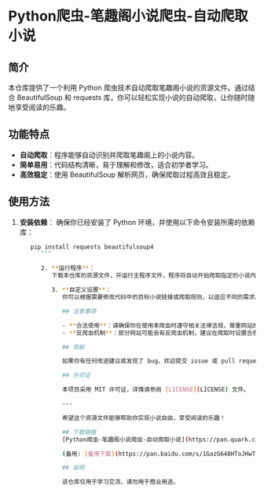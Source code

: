 # Python爬虫-笔趣阁小说爬虫-自动爬取小说

## 简介

本仓库提供了一个利用 Python 爬虫技术自动爬取笔趣阁小说的资源文件。通过结合 BeautifulSoup 和 requests 库，你可以轻松实现小说的自动爬取，让你随时随地享受阅读的乐趣。

## 功能特点

- **自动爬取**：程序能够自动识别并爬取笔趣阁上的小说内容。
- **简单易用**：代码结构清晰，易于理解和修改，适合初学者学习。
- **高效稳定**：使用 BeautifulSoup 解析网页，确保爬取过程高效且稳定。

## 使用方法

1. **安装依赖**：
   确保你已经安装了 Python 环境，并使用以下命令安装所需的依赖库：
      ```bash
         pip install requests beautifulsoup4
            ```

            2. **运行程序**：
               下载本仓库的资源文件，并运行主程序文件，程序将自动开始爬取指定的小说内容。

               3. **自定义设置**：
                  你可以根据需要修改代码中的目标小说链接或爬取规则，以适应不同的需求。

                  ## 注意事项

                  - **合法使用**：请确保你在使用本爬虫时遵守相关法律法规，尊重网站的使用条款。
                  - **反爬虫机制**：部分网站可能会有反爬虫机制，建议在爬取时设置合理的请求间隔，避免对目标网站造成过大压力。

                  ## 贡献

                  如果你有任何改进建议或发现了 bug，欢迎提交 issue 或 pull request。我们期待你的贡献！

                  ## 许可证

                  本项目采用 MIT 许可证，详情请参阅 [LICENSE](LICENSE) 文件。

                  ---

                  希望这个资源文件能够帮助你实现小说自由，享受阅读的乐趣！

                  ## 下载链接
                  [Python爬虫-笔趣阁小说爬虫-自动爬取小说](https://pan.quark.cn/s/40f1ae2a1e46) 

                  (备用: [备用下载](https://pan.baidu.com/s/1GazG648HToJHwT1ZX1aPFQ?pwd=1234))

                  ## 说明

                  该仓库仅用于学习交流，请勿用于商业用途。
